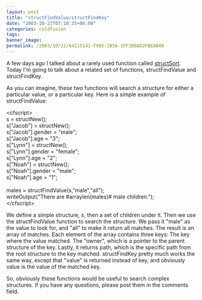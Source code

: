 ```yaml
---
layout: post
title: "structFindValue/structFindKey"
date: "2003-10-22T07:10:25+06:00"
categories: coldfusion 
tags: 
banner_image: 
permalink: /2003/10/22/64115141-F985-1B5A-1FF2DBAD2FBEAB49
---
```


A few days ago I talked about a rarely used function called <a href="http://www.camdenfamily.com/morpheus/blog/index.cfm?mode=entry&entry=395FF1B3-F9B6-75D2-B5EDCBB1FE225FD1">structSort</a>. Today I'm going to talk about a related set of functions, structFindValue and structFindKey. 

As you can imagine, these two functions will search a structure for either a particular value, or a particular key. Here is a simple example of structFindValue:

&lt;cfscript&gt;<br>
s = structNew();<br>
s["Jacob"] = structNew();<br>
s["Jacob"].gender = "male";<br>
s["Jacob"].age = "3";<br>
s["Lynn"] = structNew();<br>
s["Lynn"].gender = "female";<br>
s["Lynn"].age = "2";<br>
s["Noah"] = structNew();<br>
s["Noah"].gender = "male";<br>
s["Noah"].age = "1";<br>
<br>
males = structFindValue(s,"male","all");<br>
writeOutput("There are #arraylen(males)# male children.");<br>
&lt;/cfscript&gt;<br>

We define a simple structure, s, then a set of children under it. Then we use the structFindValue function to search the structure. We pass it "male" as the value to look for, and "all" to make it return all matches. The result is an array of matches. Each element of the array contains three keys: The key where the value matched. The "owner", which is a pointer to the parent structure of the key. Lastly, it returns path, which is the specific path from the root structure to the key matched. structFindKey pretty much works the same way, except that "value" is returned instead of key, and obviously value is the value of the matched key.

So, obviously these functions would be useful to search complex structures. If you have any questions, please post them in the comments field.